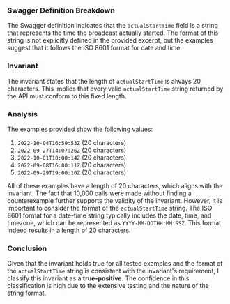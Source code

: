 ### Swagger Definition Breakdown
The Swagger definition indicates that the `actualStartTime` field is a string that represents the time the broadcast actually started. The format of this string is not explicitly defined in the provided excerpt, but the examples suggest that it follows the ISO 8601 format for date and time.

### Invariant
The invariant states that the length of `actualStartTime` is always 20 characters. This implies that every valid `actualStartTime` string returned by the API must conform to this fixed length.

### Analysis
The examples provided show the following values:
1. `2022-10-04T16:59:53Z` (20 characters)
2. `2022-09-27T14:07:26Z` (20 characters)
3. `2022-10-01T10:00:14Z` (20 characters)
4. `2022-09-08T16:00:11Z` (20 characters)
5. `2022-09-29T19:00:10Z` (20 characters)

All of these examples have a length of 20 characters, which aligns with the invariant. The fact that 10,000 calls were made without finding a counterexample further supports the validity of the invariant. However, it is important to consider the format of the `actualStartTime` string. The ISO 8601 format for a date-time string typically includes the date, time, and timezone, which can be represented as `YYYY-MM-DDTHH:MM:SSZ`. This format indeed results in a length of 20 characters.

### Conclusion
Given that the invariant holds true for all tested examples and the format of the `actualStartTime` string is consistent with the invariant's requirement, I classify this invariant as a **true-positive**. The confidence in this classification is high due to the extensive testing and the nature of the string format.
